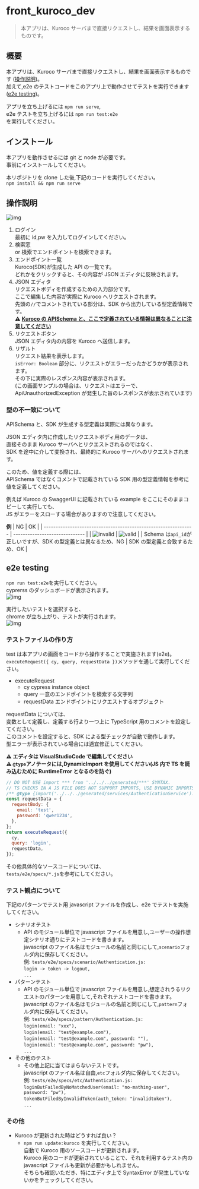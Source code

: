 # front_kuroco_dev

> 本アプリは、Kuroco サーバまで直接リクエストし、結果を画面表示するものです。

## 概要

本アプリは、Kuroco サーバまで直接リクエストし、結果を画面表示するものです (<a href="#操作説明">操作説明</a>)。  
加えて,e2e のテストコードをこのアプリ上で動作させてテストを実行できます (<a href="#e2e-testing">e2e testing</a>)。

アプリを立ち上げるには `npm run serve`,  
e2e テストを立ち上げるには `npm run test:e2e`  
を実行してください。

## インストール

本アプリを動作させるには git と node が必要です。  
事前にインストールしてください。

本リポジトリを clone した後,下記のコードを実行してください。  
`npm install && npm run serve`

## 操作説明

![img](./docs/img/app.png)

1. ログイン  
   最初に id,pw を入力してログインしてください。
2. 検索窓  
   or 検索でエンドポイントを検索できます。
3. エンドポイント一覧  
   Kuroco(SDK)が生成した API の一覧です。  
   どれかをクリックすると、その内容が JSON エディタに反映されます。
4. JSON エディタ  
   リクエストボディを作成するための入力部分です。  
   ここで編集した内容が実際に Kuroco へリクエストされます。  
   先頭の`//`でコメントされている部分は、SDK から出力している型定義情報です。  
   :warning: **<a href="#型の不一致について">Kuroco の APISchema と、ここで定義されている情報は異なることに注意してください</a>**
5. リクエストボタン  
   JSON エディタ内の内容を Kuroco へ送信します。
6. リザルト  
   リクエスト結果を表示します。  
   `isError: Boolean` 部分に、リクエストがエラーだったかどうかが表示されます。  
   その下に実際のレスポンス内容が表示されます。  
   (この画面サンプルの場合は、リクエストはエラーで、ApiUnauthorizedException が発生した旨のレスポンスが表示されています)

### 型の不一致について

APISchema と、SDK が生成する型定義は実際には異なります。

JSON エディタ内に作成したリクエストボディ用のデータは、  
直接そのまま Kuroco サーバへとリクエストされるのではなく、  
SDK を途中に介して変換され、最終的に Kuroco サーバへのリクエストされます。

このため、値を定義する際には、  
APISchema ではなくコメントで記載されている SDK 用の型定義情報を参考に値を定義してください。

例えば Kuroco の SwaggerUI に記載されている example をここにそのままコピーして実行しても、  
JS がエラーをスローする場合がありますので注意してください。

**例**
| NG | OK |
| --------------------------------------------------------------- | ------------------------------ |
| ![invalid](./docs/img/invalid.png) | ![valid](./docs/img/valid.png) |
| Schema は`api_id`が正しいですが、SDK の型定義とは異なるため、NG | SDK の型定義と合致するため、OK |

## e2e testing

`npm run test:e2e`を実行してください。  
cyprerss のダッシュボードが表示されます。  
![img](./docs/img/cypress_dashboard.png)

実行したいテストを選択すると、  
chrome が立ち上がり、テストが実行されます。  
![img](./docs/img/cypress_testing.png)

### テストファイルの作り方

test は本アプリの画面をコードから操作することで実施されます(e2e)。  
`executeRequest({ cy, query, requestData })`メソッドを通して実行してください。

- executeRequest
  - cy cypress instance object
  - query 一意のエンドポイントを検索する文字列
  - requestData エンドポイントにリクエストするオブジェクト

requestData については、  
変数として定義し、定義する行より一つ上に TypeScript 用のコメントを設定してください。  
このコメントを設定すると、SDK による型チェックが自動で動作します。  
型エラーが表示されている場合には適宜修正してください。

**:warning: エディタは VisualStudioCode で編集してください**  
**:warning: `@type`アノテータには,DynamicImport を使用してください(JS 内で TS を読み込むために RuntimeError となるのを防ぐ)**

```javascript
// DO NOT USE import *** from '../../../generated/***' SYNTAX.
// TS CHECKS IN A JS FILE DOES NOT SUPPORT IMPORTS, USE DYNAMIC IMPORTS ALONG WITH COMMENT SECTION INSTEAD.
/** @type {import('../../../generated/services/AuthenticationService').AuthenticationService.postAuthenticationServiceRcmsApi1AuthLoginRequest} */
const requestData = {
  requestBody: {
    email: 'test',
    password: 'qwer1234',
  },
};
return executeRequest({
  cy,
  query: 'login',
  requestData,
});
```

その他具体的なソースコードについては、  
`tests/e2e/specs/*.js`を参考にしてください。

### テスト観点について

下記のパターンでテスト用 javascript ファイルを作成し、e2e でテストを実施してください。

- シナリオテスト
  - API のモジュール単位で javascript ファイルを用意し,ユーザーの操作想定シナリオ通りにテストコードを書きます。  
    javascript のファイル名はモジュールの名前と同じにして,`scenario`フォルダ内に保存してください。  
    例: `tests/e2e/specs/scenario/Authentication.js:`  
    `login -> token -> logout,`  
    `...`
- パターンテスト
  - API のモジュール単位で javascript ファイルを用意し,想定されうるリクエストのパターンを用意して,それぞれテストコードを書きます。  
    javascript のファイル名はモジュールの名前と同じにして,`pattern`フォルダ内に保存してください。  
    例: `tests/e2e/specs/pattern/Authentication.js:`  
    `login(email: "xxx"),`  
    `login(email: "test@example.com"),`  
    `login(email: "test@example.com", password: ""),`  
    `login(email: "test@example.com", password: "pw"),`  
    `...`
- その他のテスト
  - その他上記に当てはまらないテストです。  
    javascript のファイル名は自由,`etc`フォルダ内に保存してください。  
    例: `tests/e2e/specs/etc/Authentication.js:`  
    `loginButFailedByNoMatchedUser(email: "no-mathing-user", password: "pw"),`  
    `tokenButFiledByInvalidToken(auth_token: "invalidtoken"),`  
    `...`

### その他

- Kuroco が更新された時はどうすれば良い？
  - `npm run update:kuroco` を実行してください。  
    自動で Kuroco 用のソースコードが更新されます。  
    Kuroco 用のコードが更新されていることで、それを利用するテスト内の javascript ファイルも更新が必要かもしれません。  
    そちらも確認いただき、特にエディタ上で SyntaxError が発生していないかをチェックしてください。
